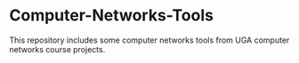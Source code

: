 # Computer-Networks-Tools
This repository includes some computer networks tools from UGA computer networks course projects.
